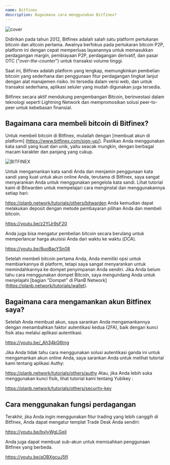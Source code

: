```yaml
---
name: Bitfinex
description: Bagaimana cara menggunakan Bitfinex?
---
```

![cover](assets/cover.webp)

Didirikan pada tahun 2012, Bitfinex adalah salah satu platform pertukaran bitcoin dan altcoin pertama. Awalnya berfokus pada pertukaran bitcoin P2P, platform ini dengan cepat memperluas layanannya untuk memasukkan perdagangan margin, pembiayaan P2P, perdagangan derivatif, dan pasar OTC ("*over-the-counter*") untuk transaksi volume tinggi.

Saat ini, Bitfinex adalah platform yang lengkap, memungkinkan pembelian bitcoin yang sederhana dan penggunaan fitur perdagangan tingkat lanjut dengan alat manajemen risiko. Ini tersedia dalam versi web, dan untuk transaksi sederhana, aplikasi seluler yang mudah digunakan juga tersedia.

Bitfinex secara aktif mendukung pengembangan Bitcoin, berinvestasi dalam teknologi seperti Lightning Network dan mempromosikan solusi peer-to-peer untuk kebebasan finansial.

## Bagaimana cara membeli bitcoin di Bitfinex?

Untuk membeli bitcoin di Bitfinex, mulailah dengan [membuat akun di platform] (https://www.bitfinex.com/sign-up/). Pastikan Anda menggunakan kata sandi yang kuat dan unik, yaitu seacak mungkin, dengan berbagai macam karakter dan panjang yang cukup.

![BITFINEX](assets/notext/01.webp)

Untuk mengamankan kata sandi Anda dan menjamin penggunaan kata sandi yang kuat untuk akun online Anda, terutama di Bitfinex, saya sangat menyarankan Anda untuk menggunakan pengelola kata sandi. Lihat tutorial kami di Bitwarden untuk mempelajari cara menginstal dan menggunakannya setiap hari:

https://planb.network/tutorials/others/bitwarden
Anda kemudian dapat melakukan deposit dengan metode pembayaran pilihan Anda dan membeli bitcoin.

https://youtu.be/z2YlJr9sF20

Anda juga bisa mengatur pembelian bitcoin secara berulang untuk memperlancar harga akuisisi Anda dari waktu ke waktu (*DCA*).

https://youtu.be/8uoBacYSn08

Setelah membeli bitcoin pertama Anda, Anda memiliki opsi untuk membiarkannya di platform, tetapi saya sangat menyarankan untuk memindahkannya ke dompet penyimpanan Anda sendiri. Jika Anda belum tahu cara menggunakan dompet Bitcoin, saya mengundang Anda untuk menjelajahi [bagian "Dompet" di PlanB Network] (https://planb.network/tutorials/wallet).

## Bagaimana cara mengamankan akun Bitfinex saya?

Setelah Anda membuat akun, saya sarankan Anda mengamankannya dengan menambahkan faktor autentikasi kedua (2FA), baik dengan kunci fisik atau melalui aplikasi autentikasi.

https://youtu.be/_Ah34kG6tng

Jika Anda tidak tahu cara menggunakan solusi autentikasi ganda ini untuk mengamankan akun online Anda, saya sarankan Anda untuk melihat tutorial kami tentang aplikasi Authy:

https://planb.network/tutorials/others/authy
Atau, jika Anda lebih suka menggunakan kunci fisik, lihat tutorial kami tentang Yubikey :

https://planb.network/tutorials/others/security-key
## Cara menggunakan fungsi perdagangan

Terakhir, jika Anda ingin menggunakan fitur trading yang lebih canggih di Bitfinex, Anda dapat mengatur templat Trade Desk Anda sendiri:

https://youtu.be/byIyWgLGejI

Anda juga dapat membuat sub-akun untuk memisahkan penggunaan Bitfinex yang berbeda.

https://youtu.be/aOBXgcuJ5fI